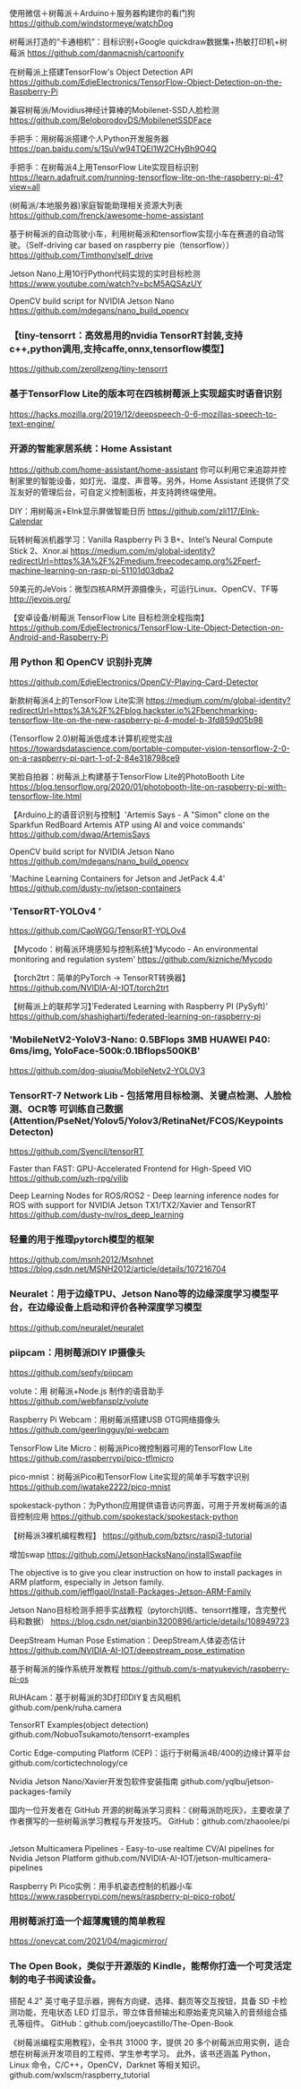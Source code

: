 使用微信＋树莓派＋Arduino＋服务器构建你的看门狗
https://github.com/windstormeye/watchDog

树莓派打造的“卡通相机”：目标识别+Google quickdraw数据集+热敏打印机+树莓派
https://github.com/danmacnish/cartoonify

在树莓派上搭建TensorFlow's Object Detection API
https://github.com/EdjeElectronics/TensorFlow-Object-Detection-on-the-Raspberry-Pi

兼容树莓派/Movidius神经计算棒的Mobilenet-SSD人脸检测
https://github.com/BeloborodovDS/MobilenetSSDFace

手把手：用树莓派搭建个人Python开发服务器
https://pan.baidu.com/s/1SuVw94TQEI1W2CHyBh9O4Q

手把手：在树莓派4上用TensorFlow Lite实现目标识别
https://learn.adafruit.com/running-tensorflow-lite-on-the-raspberry-pi-4?view=all

(树莓派/本地服务器)家庭智能助理相关资源大列表
https://github.com/frenck/awesome-home-assistant

基于树莓派的自动驾驶小车，利用树莓派和tensorflow实现小车在赛道的自动驾驶。（Self-driving car based on raspberry pie（tensorflow））
https://github.com/Timthony/self_drive

Jetson Nano上用10行Python代码实现的实时目标检测
https://www.youtube.com/watch?v=bcM5AQSAzUY

OpenCV build script for NVIDIA Jetson Nano
https://github.com/mdegans/nano_build_opencv

### 【tiny-tensorrt：高效易用的nvidia TensorRT封装,支持c++,python调用,支持caffe,onnx,tensorflow模型】
https://github.com/zerollzeng/tiny-tensorrt

### 基于TensorFlow Lite的版本可在四核树莓派上实现超实时语音识别
https://hacks.mozilla.org/2019/12/deepspeech-0-6-mozillas-speech-to-text-engine/

### 开源的智能家居系统：Home Assistant
https://github.com/home-assistant/home-assistant 你可以利用它来追踪并控制家里的智能设备，如灯光、温度、声音等。另外，Home Assistant 还提供了交互友好的管理后台，可自定义控制面板，并支持跨终端使用。

DIY：用树莓派+EInk显示屏做智能日历
https://github.com/zli117/EInk-Calendar

玩转树莓派机器学习：Vanilla Raspberry Pi 3 B+、Intel’s Neural Compute Stick 2、Xnor.ai
https://medium.com/m/global-identity?redirectUrl=https%3A%2F%2Fmedium.freecodecamp.org%2Fperf-machine-learning-on-rasp-pi-51101d03dba2

59美元的JeVois：微型四核ARM开源摄像头，可运行Linux、OpenCV、TF等
http://jevois.org/

【安卓设备/树莓派 TensorFlow Lite 目标检测全程指南】
https://github.com/EdjeElectronics/TensorFlow-Lite-Object-Detection-on-Android-and-Raspberry-Pi

### 用 Python 和 OpenCV 识别扑克牌
https://github.com/EdjeElectronics/OpenCV-Playing-Card-Detector

新款树莓派4上的TensorFlow Lite实测
https://medium.com/m/global-identity?redirectUrl=https%3A%2F%2Fblog.hackster.io%2Fbenchmarking-tensorflow-lite-on-the-new-raspberry-pi-4-model-b-3fd859d05b98

(Tensorflow 2.0)树莓派低成本计算机视觉实战
https://towardsdatascience.com/portable-computer-vision-tensorflow-2-0-on-a-raspberry-pi-part-1-of-2-84e318798ce9

笑脸自拍器：树莓派上构建基于TensorFlow Lite的PhotoBooth Lite
https://blog.tensorflow.org/2020/01/photobooth-lite-on-raspberry-pi-with-tensorflow-lite.html

【Arduino上的语音识别与控制】'Artemis Says - A "Simon" clone on the Sparkfun RedBoard Artemis ATP using AI and voice commands' 
https://github.com/dwaq/ArtemisSays

OpenCV build script for NVIDIA Jetson Nano
https://github.com/mdegans/nano_build_opencv

'Machine Learning Containers for Jetson and JetPack 4.4' 
https://github.com/dusty-nv/jetson-containers

### 'TensorRT-YOLOv4   ’
https://github.com/CaoWGG/TensorRT-YOLOv4

【Mycodo：树莓派环境感知与控制系统】’Mycodo - An environmental monitoring and regulation system' 
https://github.com/kizniche/Mycodo

【torch2trt：简单的PyTorch -> TensorRT转换器】
https://github.com/NVIDIA-AI-IOT/torch2trt

【树莓派上的联邦学习】’Federated Learning with Raspberry PI (PySyft)' 
https://github.com/shashigharti/federated-learning-on-raspberry-pi

### 'MobileNetV2-YoloV3-Nano: 0.5BFlops 3MB HUAWEI P40: 6ms/img, YoloFace-500k:0.1Bflops500KB'
https://github.com/dog-qiuqiu/MobileNetv2-YOLOV3

### TensorRT-7 Network Lib - 包括常用目标检测、关键点检测、人脸检测、OCR等 可训练自己数据(Attention/PseNet/Yolov5/Yolov3/RetinaNet/FCOS/Keypoints Detecton)
https://github.com/Syencil/tensorRT

Faster than FAST: GPU-Accelerated Frontend for High-Speed VIO
https://github.com/uzh-rpg/vilib

Deep Learning Nodes for ROS/ROS2 - Deep learning inference nodes for ROS with support for NVIDIA Jetson TX1/TX2/Xavier and TensorRT
https://github.com/dusty-nv/ros_deep_learning

### 轻量的用于推理pytorch模型的框架
https://github.com/msnh2012/Msnhnet https://blog.csdn.net/MSNH2012/article/details/107216704

### Neuralet：用于边缘TPU、Jetson Nano等的边缘深度学习模型平台，在边缘设备上启动和评价各种深度学习模型
https://github.com/neuralet/neuralet

### piipcam：用树莓派DIY IP摄像头
https://github.com/sepfy/piipcam

volute：用 树莓派+Node.js 制作的语音助手
https://github.com/webfansplz/volute

Raspberry Pi Webcam：用树莓派搭建USB OTG网络摄像头
https://github.com/geerlingguy/pi-webcam

TensorFlow Lite Micro：树莓派Pico微控制器可用的TensorFlow Lite
https://github.com/raspberrypi/pico-tflmicro

pico-mnist：树莓派Pico和TensorFlow Lite实现的简单手写数字识别
https://github.com/iwatake2222/pico-mnist

spokestack-python：为Python应用提供语音访问界面，可用于开发树莓派的语音控制应用
https://github.com/spokestack/spokestack-python

【树莓派3裸机编程教程】
https://github.com/bztsrc/raspi3-tutorial

增加swap
https://github.com/JetsonHacksNano/installSwapfile

The objective is to give you clear instruction on how to install packages in ARM platform, especially in Jetson family.
https://github.com/jefflgaol/Install-Packages-Jetson-ARM-Family

Jetson Nano目标检测手把手实战教程（pytorch训练、tensorrt推理，含完整代码和数据）
https://blog.csdn.net/qianbin3200896/article/details/108949723

DeepStream Human Pose Estimation：DeepStream人体姿态估计
https://github.com/NVIDIA-AI-IOT/deepstream_pose_estimation

基于树莓派的操作系统开发教程
https://github.com/s-matyukevich/raspberry-pi-os

RUHAcam：基于树莓派的3D打印DIY复古风相机
github.com/penk/ruha.camera

TensorRT Examples(object detection)
github.com/NobuoTsukamoto/tensorrt-examples

Cortic Edge-computing Platform (CEP)：运行于树莓派4B/400的边缘计算平台
github.com/cortictechnology/ce

Nvidia Jetson Nano/Xavier开发包软件安装指南
github.com/yqlbu/jetson-packages-family

国内一位开发者在 GitHub 开源的树莓派学习资料：《树莓派防吃灰》，主要收录了作者撰写的一些树莓派学习教程与开发技巧。
GitHub：github.com/zhaoolee/pi ​​​​

Jetson Multicamera Pipelines - Easy-to-use realtime CV/AI pipelines for Nvidia Jetson Platform
github.com/NVIDIA-AI-IOT/jetson-multicamera-pipelines

Raspberry Pi Pico实例：用手机姿态控制的机器小车
https://www.raspberrypi.com/news/raspberry-pi-pico-robot/

### 用树莓派打造一个超薄魔镜的简单教程
https://onevcat.com/2021/04/magicmirror/

### The Open Book，类似于开源版的 Kindle，能帮你打造一个可灵活定制的电子书阅读设备。
搭配 4.2" 英寸电子显示器，拥有方向键、选择、翻页等交互按钮，具备 SD 卡检测功能，充电状态 LED 灯显示，带立体音频输出和原始麦克风输入的音频组合插孔等组件。
GitHub：github.com/joeycastillo/The-Open-Book

《树莓派编程实用教程》，全书共 31000 字，提供 20 多个树莓派应用实例，适合想在树莓派开发项目的工程师、学生参考学习。
此外，该书还涵盖 Python，Linux 命令，C/C++，OpenCV，Darknet 等相关知识。
github.com/wxlscm/raspberry_tutorial